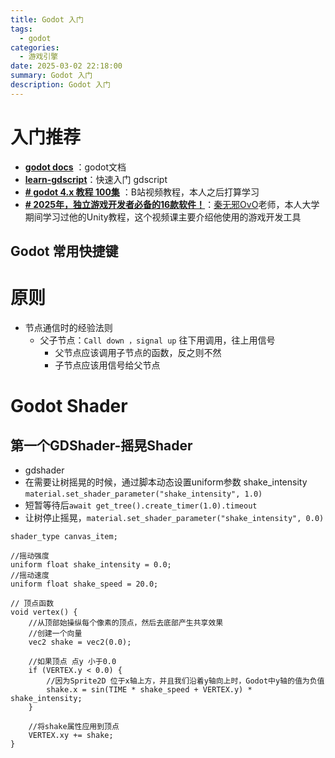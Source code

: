 ```yaml
---
title: Godot 入门
tags:
  - godot
categories:
  - 游戏引擎
date: 2025-03-02 22:18:00
summary: Godot 入门
description: Godot 入门
---
```


# 入门推荐

- **[godot docs](https://docs.godotengine.org/zh-cn/4.x/index.html)** ：godot文档
- **[learn-gdscript](https://github.com/GDQuest/learn-gdscript)**：快速入门 gdscript
- **[# godot 4.x 教程 100集](https://www.bilibili.com/video/BV14Y411h7Po/?spm_id_from=333.1387.favlist.content.click&vd_source=fb3505db9b87542728213f28843a6d74)** ：B站视频教程，本人之后打算学习
- **[# 2025年，独立游戏开发者必备的16款软件！](https://www.bilibili.com/video/BV1ytrpY7Emm/?spm_id_from=333.1387.homepage.video_card.click)**：[秦无邪OvO](https://space.bilibili.com/335835274)老师，本人大学期间学习过他的Unity教程，这个视频课主要介绍他使用的游戏开发工具

## Godot 常用快捷键



# 原则


- 节点通信时的经验法则 
	- 父子节点：`Call down ，signal up`  往下用调用，往上用信号
		- 父节点应该调用子节点的函数，反之则不然
		- 子节点应该用信号给父节点



# Godot Shader

## 第一个GDShader-摇晃Shader
- gdshader
- 在需要让树摇晃的时候，通过脚本动态设置uniform参数 shake_intensity `material.set_shader_parameter("shake_intensity", 1.0)`
- 短暂等待后`await get_tree().create_timer(1.0).timeout`
- 让树停止摇晃，`material.set_shader_parameter("shake_intensity", 0.0)`
```gdshader
shader_type canvas_item;

//摇动强度
uniform float shake_intensity = 0.0;
//摇动速度
uniform float shake_speed = 20.0;

// 顶点函数
void vertex() {
	//从顶部始操纵每个像素的顶点，然后去底部产生共享效果
	//创建一个向量
	vec2 shake = vec2(0.0);
	
	//如果顶点 点y 小于0.0
	if (VERTEX.y < 0.0) {
		//因为Sprite2D 位于x轴上方，并且我们沿着y轴向上时，Godot中y轴的值为负值
		shake.x = sin(TIME * shake_speed + VERTEX.y) * shake_intensity;
	}
	
	//将shake属性应用到顶点
	VERTEX.xy += shake;
}

```